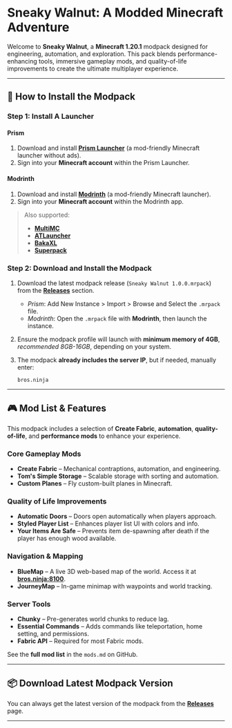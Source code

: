 # Sneaky Walnut: A Modded Minecraft Adventure

Welcome to **Sneaky Walnut**, a **Minecraft 1.20.1** modpack designed for engineering, automation, and exploration. This pack blends performance-enhancing tools, immersive gameplay mods, and quality-of-life improvements to create the ultimate multiplayer experience.

---

## 🔧 How to Install the Modpack

### Step 1: Install A Launcher

#### Prism
1. Download and install **[Prism Launcher](https://prismlauncher.org/)** (a mod-friendly Minecraft launcher without ads).
2. Sign into your **Minecraft account** within the Prism Launcher.

#### Modrinth
1. Download and install **[Modrinth](https://modrinth.com/app)** (a mod-friendly Minecraft launcher).
2. Sign into your **Minecraft account** within the Modrinth app.

> Also supported:
> - **[MultiMC](https://multimc.org/)**
> - **[ATLauncher](https://www.atlauncher.com/)**
> - **[BakaXL](https://www.bakaxl.com/)**
> - **[Superpack](https://github.com/Gaming32/Superpack/releases)**

### Step 2: Download and Install the Modpack

1. Download the latest modpack release (`Sneaky Walnut 1.0.0.mrpack`) from the **[Releases](https://github.com/mike-bros/sneaky-walnut/releases)** section.
   - _Prism_: Add New Instance > Import > Browse and Select the `.mrpack` file.
   - _Modrinth_: Open the `.mrpack` file with **Modrinth**, then launch the instance.
2. Ensure the modpack profile will launch with **minimum memory of 4GB**, _recommended 8GB-16GB_, depending on your system.
3. The modpack **already includes the server IP**, but if needed, manually enter:

    ```
    bros.ninja
    ```

---

## 🎮 Mod List & Features

This modpack includes a selection of **Create Fabric**, **automation**, **quality-of-life**, and **performance mods** to enhance your experience.

### Core Gameplay Mods

- **Create Fabric** – Mechanical contraptions, automation, and engineering.
- **Tom's Simple Storage** – Scalable storage with sorting and automation.
- **Custom Planes** – Fly custom-built planes in Minecraft.

### Quality of Life Improvements

- **Automatic Doors** – Doors open automatically when players approach.
- **Styled Player List** – Enhances player list UI with colors and info.
- **Your Items Are Safe** – Prevents item de-spawning after death if the player has enough wood available.

### Navigation & Mapping

- **BlueMap** – A live 3D web-based map of the world. Access it at **[bros.ninja:8100](http://bros.ninja:8100)**.
- **JourneyMap** – In-game minimap with waypoints and world tracking.

### Server Tools

- **Chunky** – Pre-generates world chunks to reduce lag.
- **Essential Commands** – Adds commands like teleportation, home setting, and permissions.
- **Fabric API** – Required for most Fabric mods.

See the **full mod list** in the `mods.md` on GitHub.

---

## 📦 Download Latest Modpack Version

You can always get the latest version of the modpack from the **[Releases](https://github.com/mike-bros/sneaky-walnut/releases)** page.

---
